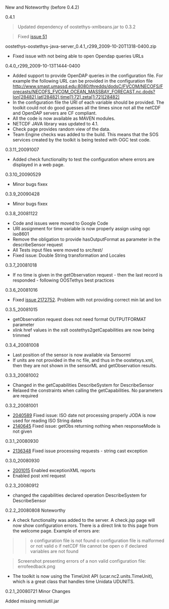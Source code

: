 New and Noteworthy (before 0.4.2)

0.4.1

> Updated dependency of oostethys-xmlbeans.jar to 0.3.2

> Fixed [issue 51](https://code.google.com/p/oostethys/issues/detail?id=51)

oostethys-oostethys-java-server\_0.4.1\_r299\_2009-10-20T1318-0400.zip

  * Fixed issue with not being able to open Opendap queries URLs

0.4.0\_r299\_2009-10-13T1444-0400

  * Added support to provide OpenDAP queries in the configuration file. For example the following URL can be provided in the configuration file http://www.smast.umassd.edu:8080/thredds/dodsC/FVCOM/NECOFS/Forecasts/NECOFS_FVCOM_OCEAN_MASSBAY_FORECAST.nc.dods?lon[28482],lat[28482],time[1:72],zeta[1:72][28482]
  * In the configuration file the URI of each variable should be provided. The toolkit could not do good guesses all the times since not all the netCDF and OpenDAP servers are CF compliant.
  * All the code is now available as MAVEN modules.
  * NETCDF JAVA library was updated to 4.1.
  * Check page provides random view of the data.
  * Team Engine checks was added to the build. This means that the SOS services created by the toolkit is being tested with OGC test code.

0.3.11\_20091007

  * Added check functionality to test the configuration where errors are displayed in a web page.

0.3.10\_20090529

  * Minor bugs fixex

0.3.9\_20090428

  * Minor bugs fixex

0.3.8\_20081122

  * Code and issues were moved to Google Code
  * URI assignment for time variable is now properly assign using ogc iso8601
  * Remove the obligation to provide hasOutputFormat as parameter in the describeSensor request
  * All Tests input files were moved to src/test/
  * Fixed issue: Double String transformation and Locales

0.3.7\_20081018

  * If no time is given in the getObservation request - then the last record is responded - following OOSTethys best practices

0.3.6\_20081016

  * Fixed [issue 2172752](https://code.google.com/p/oostethys/issues/detail?id=2172752). Problem with not providing correct min lat and lon

0.3.5\_20081015

  * getObservation request does not need format OUTPUTFORMAT parameter
  * xlink href values in the xslt oostethys2getCapabilities are now being trimmed

0.3.4\_20081008

  * Last position of the sensor is now available via Sensorml
  * If units are not provided in the nc file, and thus in the oostetxys.xml, then they are not shown in the sensorML and getObservation results.

0.3.3\_20081002

  * Changed in the getCapabilities DescribeSystem for DescribeSensor
  * Relaxed the constraints when calling the getCapabilities. No parameters are required

0.3.2\_20081001

  * [2040589](2040589.md) Fixed issue: ISO date not processing properly JODA is now used for reading ISO String dates
  * [2140645](2140645.md) Fixed issue: getObs returning nothing when responseMode is not given

0.3.1\_20080930

  * [2136348](2136348.md) Fixed issue processing requests - string cast exception

0.3.0\_20080930

  * [2001015](2001015.md) Enabled exceptionXML reports
  * Enabled post xml request

0.2.3\_20080912

  * changed the capabilities declared operation DescribeSystem for DescribeSensor

0.2.2\_20080808
Noteworthy

  * A check functionality was added to the server. A check.jsp page will now show configuration errors. There is a direct link to this page from the welcome page. Example of errors are:
> > o configuration file is not found
> > o configuration file is malformed or not valid
> > o if netCDF file cannot be open
> > o if declared variables are not found


> Screenshot presenting errors of a non valid configuration file:
> errofeedback.png
  * The toolkit is now using the TimeUnit API (ucar.nc2.units.TimeUnit), which is a great class that handles time Unidata UDUNITS.

0.2.1\_20080721
Minor Changes

Added missing mmiutil.jar